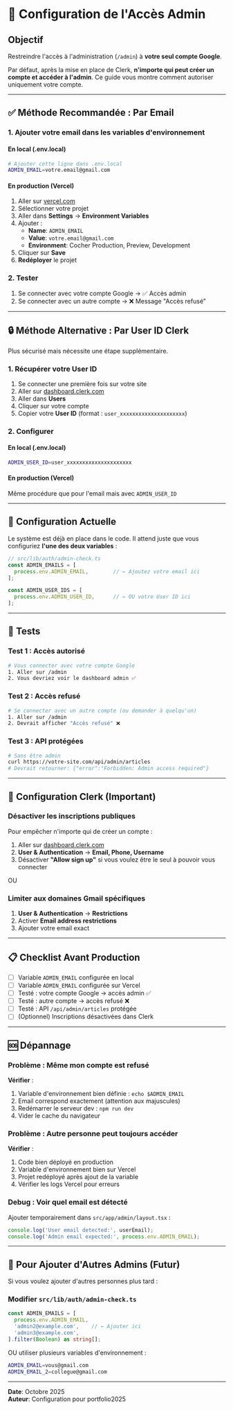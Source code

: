 # 🔐 Configuration de l'Accès Admin

## Objectif

Restreindre l'accès à l'administration (`/admin`) à **votre seul compte Google**.

Par défaut, après la mise en place de Clerk, **n'importe qui peut créer un compte et accéder à l'admin**. Ce guide vous montre comment autoriser uniquement votre compte.

---

## ✅ Méthode Recommandée : Par Email

### 1. **Ajouter votre email dans les variables d'environnement**

#### En local (.env.local)
```bash
# Ajouter cette ligne dans .env.local
ADMIN_EMAIL=votre.email@gmail.com
```

#### En production (Vercel)
1. Aller sur [vercel.com](https://vercel.com)
2. Sélectionner votre projet
3. Aller dans **Settings** → **Environment Variables**
4. Ajouter :
   - **Name**: `ADMIN_EMAIL`
   - **Value**: `votre.email@gmail.com`
   - **Environment**: Cocher Production, Preview, Development
5. Cliquer sur **Save**
6. **Redéployer** le projet

### 2. **Tester**

1. Se connecter avec votre compte Google → ✅ Accès admin
2. Se connecter avec un autre compte → ❌ Message "Accès refusé"

---

## 🔒 Méthode Alternative : Par User ID Clerk

Plus sécurisé mais nécessite une étape supplémentaire.

### 1. **Récupérer votre User ID**

1. Se connecter une première fois sur votre site
2. Aller sur [dashboard.clerk.com](https://dashboard.clerk.com)
3. Aller dans **Users**
4. Cliquer sur votre compte
5. Copier votre **User ID** (format : `user_xxxxxxxxxxxxxxxxxxxxx`)

### 2. **Configurer**

#### En local (.env.local)
```bash
ADMIN_USER_ID=user_xxxxxxxxxxxxxxxxxxxxx
```

#### En production (Vercel)
Même procédure que pour l'email mais avec `ADMIN_USER_ID`

---

## 🚨 Configuration Actuelle

Le système est déjà en place dans le code. Il attend juste que vous configuriez **l'une des deux variables** :

```typescript
// src/lib/auth/admin-check.ts
const ADMIN_EMAILS = [
  process.env.ADMIN_EMAIL,        // ← Ajoutez votre email ici
];

const ADMIN_USER_IDS = [
  process.env.ADMIN_USER_ID,      // ← OU votre User ID ici
];
```

---

## 🧪 Tests

### Test 1 : Accès autorisé
```bash
# Vous connecter avec votre compte Google
1. Aller sur /admin
2. Vous devriez voir le dashboard admin ✅
```

### Test 2 : Accès refusé
```bash
# Se connecter avec un autre compte (ou demander à quelqu'un)
1. Aller sur /admin
2. Devrait afficher "Accès refusé" ❌
```

### Test 3 : API protégées
```bash
# Sans être admin
curl https://votre-site.com/api/admin/articles
# Devrait retourner: {"error":"Forbidden: Admin access required"}
```

---

## 🔧 Configuration Clerk (Important)

### Désactiver les inscriptions publiques

Pour empêcher n'importe qui de créer un compte :

1. Aller sur [dashboard.clerk.com](https://dashboard.clerk.com)
2. **User & Authentication** → **Email, Phone, Username**
3. Désactiver **"Allow sign up"** si vous voulez être le seul à pouvoir vous connecter

OU

### Limiter aux domaines Gmail spécifiques
1. **User & Authentication** → **Restrictions**
2. Activer **Email address restrictions**
3. Ajouter votre email exact

---

## 📋 Checklist Avant Production

- [ ] Variable `ADMIN_EMAIL` configurée en local
- [ ] Variable `ADMIN_EMAIL` configurée sur Vercel
- [ ] Testé : votre compte Google → accès admin ✅
- [ ] Testé : autre compte → accès refusé ❌
- [ ] Testé : API `/api/admin/articles` protégée
- [ ] (Optionnel) Inscriptions désactivées dans Clerk

---

## 🆘 Dépannage

### Problème : Même mon compte est refusé

**Vérifier** :
1. Variable d'environnement bien définie : `echo $ADMIN_EMAIL`
2. Email correspond exactement (attention aux majuscules)
3. Redémarrer le serveur dev : `npm run dev`
4. Vider le cache du navigateur

### Problème : Autre personne peut toujours accéder

**Vérifier** :
1. Code bien déployé en production
2. Variable d'environnement bien sur Vercel
3. Projet redéployé après ajout de la variable
4. Vérifier les logs Vercel pour erreurs

### Debug : Voir quel email est détecté

Ajouter temporairement dans `src/app/admin/layout.tsx` :
```typescript
console.log('User email detected:', userEmail);
console.log('Admin email expected:', process.env.ADMIN_EMAIL);
```

---

## 🔄 Pour Ajouter d'Autres Admins (Futur)

Si vous voulez ajouter d'autres personnes plus tard :

### Modifier `src/lib/auth/admin-check.ts`
```typescript
const ADMIN_EMAILS = [
  process.env.ADMIN_EMAIL,
  'admin2@example.com',    // ← Ajouter ici
  'admin3@example.com',
].filter(Boolean) as string[];
```

OU utiliser plusieurs variables d'environnement :
```bash
ADMIN_EMAIL=vous@gmail.com
ADMIN_EMAIL_2=collegue@gmail.com
```

---

**Date**: Octobre 2025  
**Auteur**: Configuration pour portfolio2025

